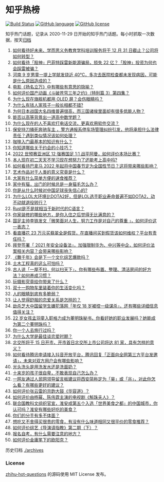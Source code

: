 # 知乎热榜
[![Build Status](https://github.com/ToWeLong/zhihu-hot-questions/workflows/CI/badge.svg)](https://github.com/ToWeLong/zhihu-hot-questions/actions)
[![GitHub language](https://img.shields.io/badge/language-golang-orange.svg)](https://golang.org/)
[![GitHub license](https://img.shields.io/github/license/ToWeLong/zhihu-hot-questions)](https://github.com/ToWeLong/zhihu-hot-questions/blob/main/LICENSE)

知乎热门话题，记录从 2020-11-29 日开始的知乎热门话题。每小时抓取一次数据，按天[归档](./archives)

<!-- BEGIN -->

1. [如何看待好未来、学而思义务教育学科培训服务将于 12 月 31 日截止？公司将如何转型？](https://www.zhihu.com/question/498593904)
1. [如何看待「股神」巴菲特踩雷新能源骗局，损失 22 亿？「股神」投资为何也会踩雷被骗？](https://www.zhihu.com/question/498381295)
1. [河南 9 岁男童一提上学就发烧近 40℃，多次去医院检查都未发现病因，可能是什么原因造成的？](https://www.zhihu.com/question/498681974)
1. [电影《扬名立万》中有哪些有意思的隐喻？](https://www.zhihu.com/question/497785483)
1. [如何评价国产动画《斗破苍穹三年之约》（特别篇 3）第四集？](https://www.zhihu.com/question/498409859)
1. [为什么现在旗舰机都用 OLED 屏？会伤眼睛吗？](https://www.zhihu.com/question/497843838)
1. [为什么有钱人家孩子一般长相都不错?](https://www.zhihu.com/question/432161909)
1. [为何日本战国大名四维普遍很高，而三国诸侯里面却有很多低能人物？](https://www.zhihu.com/question/323805988)
1. [能否以高等背景出一道高中数学题？](https://www.zhihu.com/question/495476558)
1. [为什么现在的人不喜欢打电话交流，更喜欢用软件交流？](https://www.zhihu.com/question/497503964)
1. [保安持刀捅死奔驰车主 ，警方通报系停车场管理纠纷引发，他将承担什么法律责任？遇到类似情况该如何处理？](https://www.zhihu.com/question/498781816)
1. [咖啡入门最基本的知识有什么？](https://www.zhihu.com/question/40318124)
1. [你知道哪些关于约会的小技巧？](https://www.zhihu.com/question/357157180)
1. [2022 世预赛亚洲区 12 强赛国足 1:1 战平阿曼，如何评价本场比赛？](https://www.zhihu.com/question/498134886)
1. [本人现在初二天天不学习现在想努力了还能考上高中吗?](https://www.zhihu.com/question/494096172)
1. [如何看待巴拿马 2022 年起将中国春节定为全国性节日？这将带来哪些影响？](https://www.zhihu.com/question/498677828)
1. [艺术作品对于人类的意义究竟是什么？](https://www.zhihu.com/question/305767144)
1. [大家有什么简单方便的速食推荐？](https://www.zhihu.com/question/439194875)
1. [家中有猫，出门的时候总是一身猫毛怎么办？](https://www.zhihu.com/question/23836220)
1. [你是从什么时候对中国足球丧失信心的?](https://www.zhihu.com/question/484361196)
1. [为什么LOL大环境比DOTA2好，但是LOL选手职业寿命普遍不如DOTA2，动不动就退役转行？](https://www.zhihu.com/question/287544629)
1. [Rust是不是就相当于新时代的C语言？](https://www.zhihu.com/question/496992250)
1. [你家装修的哪些地方，是你入住之后觉得无比满意的？](https://www.zhihu.com/question/498751132)
1. [国足主帅李铁发文「微笑面对人生，努力工作是对自己的尊重 」，如何评价这一表态？](https://www.zhihu.com/question/498424419)
1. [看直播花 23 万元买翡翠全是假货，在直播间买到假货该如何维权？平台有责任吗？](https://www.zhihu.com/question/498039466)
1. [拜登签署「 2021 年安全设备法」，加强限制华为、中兴等中企，如何评价法案相关内容？会带来哪些影响？](https://www.zhihu.com/question/498319917)
1. [《舞千年》会是下一个文化综艺爆款吗？](https://www.zhihu.com/question/498547161)
1. [土木工程真的这么可怕吗？](https://www.zhihu.com/question/339607773)
1. [古人说「一屋不扫，何以扫天下」，你有哪些布置、整理、清洁房间的好方法？如何养成习惯？](https://www.zhihu.com/question/497158713)
1. [玩摄影究竟给你带来了什么？](https://www.zhihu.com/question/489715932)
1. [双十一购物车里装着你的生活变化吗？](https://www.zhihu.com/question/498592307)
1. [人的眼睛到底有多脆弱？](https://www.zhihu.com/question/497647369)
1. [让人觉得舒服的恋爱关系是怎样的？](https://www.zhihu.com/question/35736355)
1. [劫杀芝大中国留学生嫌犯落网「年仅 18 岁被控一级谋杀」，还有哪些详细信息值得关注？](https://www.zhihu.com/question/498565732)
1. [22 岁女孩孟羽童入职格力成为董明珠秘书，你看好她的职业发展吗？她能成为第二个董明珠吗？](https://www.zhihu.com/question/492862535)
1. [你一个人去旅行过吗？](https://www.zhihu.com/question/448734592)
1. [为什么大学是最佳谈恋爱时期？](https://www.zhihu.com/question/485018994)
1. [北交所将于 15 日开市，开市首日北交所上市公司将达 81 家，具有怎样的意义？](https://www.zhihu.com/question/498453821)
1. [如何看待腾讯申请接入抖音开放平台，腾讯回复「正面向全网第三方平台发邀请」，未来对双方用户会有哪些影响？](https://www.zhihu.com/question/498463781)
1. [光头洗头是用洗发水还是洗面奶？](https://www.zhihu.com/question/445458963)
1. [十来岁的孩子很自卑，不敢表现自己怎么办？](https://www.zhihu.com/question/497957189)
1. [一网友通过人民网领导留言板建议将西安简称定为「昊」或「兆」，对此你怎么看？有哪些更好的建议？](https://www.zhihu.com/question/498392138)
1. [如何评价张云雷的京韵大鼓《华容道》？](https://www.zhihu.com/question/491200715)
1. [如何评价由杨幂、陈伟霆主演的电视剧《斛珠夫人》？](https://www.zhihu.com/question/498020859)
1. [联合国教科文组织官宣，淮安成第五个入选「世界美食之都」的中国城市，你认可吗？淮安有哪些好吃的美食？](https://www.zhihu.com/question/497655944)
1. [你们的分手有多不体面？](https://www.zhihu.com/question/363689631)
1. [想吃又不舍得买很贵的零食，有没有什么味道相同又很平价的零食推荐？](https://www.zhihu.com/question/496749269)
1. [如何评价综艺《导演请指教》第二期（下）？](https://www.zhihu.com/question/498691451)
1. [报名自考，有什么需要注意的地方？](https://www.zhihu.com/question/482178834)
1. [如何评价金庸笔下的欧阳克？](https://www.zhihu.com/question/24442475)

<!-- END -->

历史归档 [./archives](./archives)


### License
[zhihu-hot-questions](https://github.com/towelong/zhihu-hot-questions) 的源码使用 MIT License 发布。